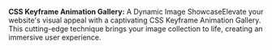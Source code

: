 **CSS Keyframe Animation Gallery:**
A Dynamic Image ShowcaseElevate your website's visual appeal with a captivating CSS Keyframe Animation Gallery.
This cutting-edge technique brings your image collection to life, creating an immersive user experience.
